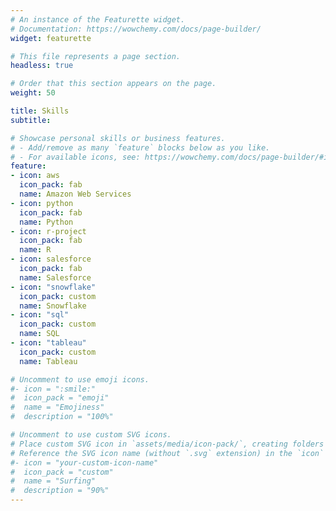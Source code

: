 ```yaml
---
# An instance of the Featurette widget.
# Documentation: https://wowchemy.com/docs/page-builder/
widget: featurette

# This file represents a page section.
headless: true

# Order that this section appears on the page.
weight: 50

title: Skills
subtitle:

# Showcase personal skills or business features.
# - Add/remove as many `feature` blocks below as you like.
# - For available icons, see: https://wowchemy.com/docs/page-builder/#icons
feature:
- icon: aws
  icon_pack: fab
  name: Amazon Web Services
- icon: python
  icon_pack: fab
  name: Python
- icon: r-project
  icon_pack: fab
  name: R
- icon: salesforce
  icon_pack: fab
  name: Salesforce
- icon: "snowflake"
  icon_pack: custom
  name: Snowflake
- icon: "sql"
  icon_pack: custom
  name: SQL
- icon: "tableau"
  icon_pack: custom
  name: Tableau

# Uncomment to use emoji icons. 
#- icon = ":smile:"
#  icon_pack = "emoji"
#  name = "Emojiness"
#  description = "100%"  

# Uncomment to use custom SVG icons.
# Place custom SVG icon in `assets/media/icon-pack/`, creating folders if necessary.
# Reference the SVG icon name (without `.svg` extension) in the `icon` field.
#- icon = "your-custom-icon-name"
#  icon_pack = "custom"
#  name = "Surfing"
#  description = "90%"
---
```

